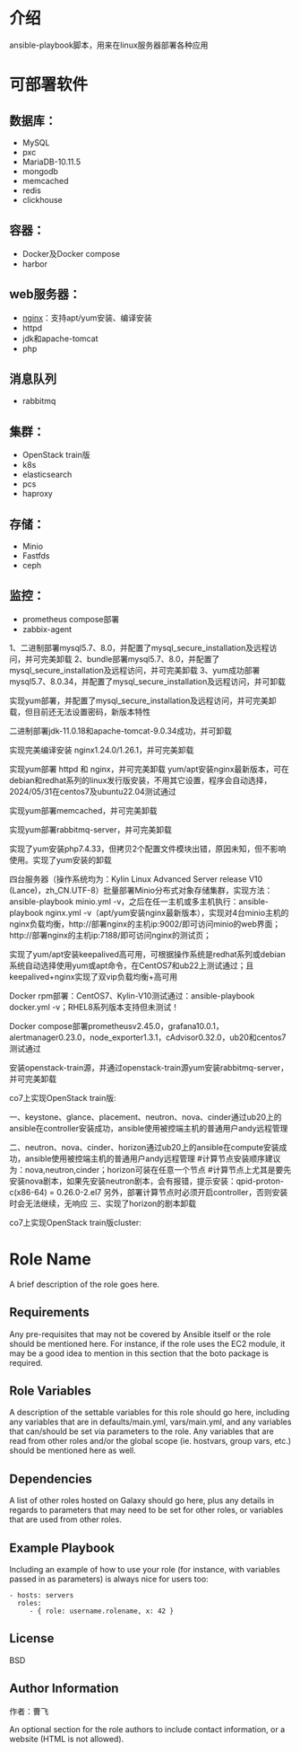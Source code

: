 # 介绍
ansible-playbook脚本，用来在linux服务器部署各种应用
# 可部署软件
## 数据库：
- MySQL
- pxc
- MariaDB-10.11.5
- mongodb
- memcached
- redis
- clickhouse
## 容器：
- Docker及Docker compose
- harbor
## web服务器：
- [nginx](https://github.com/cfzxcn/ansible/wiki/%E5%88%A9%E7%94%A8ansible%E2%80%90playbook%E5%9C%A8linux%E6%9C%8D%E5%8A%A1%E5%99%A8%E4%B8%8A%E6%89%B9%E9%87%8F%E9%83%A8%E7%BD%B2Nginx%E6%95%99%E7%A8%8B)：支持apt/yum安装、编译安装
- httpd
- jdk和apache-tomcat
- php
## 消息队列
- rabbitmq
## 集群：
- OpenStack train版
- k8s
- elasticsearch
- pcs
- haproxy
## 存储：
- Minio
- Fastfds
- ceph
## 监控：
- prometheus compose部署
- zabbix-agent

1、二进制部署mysql5.7、8.0，并配置了mysql_secure_installation及远程访问，并可完美卸载
2、bundle部署mysql5.7、8.0，并配置了mysql_secure_installation及远程访问，并可完美卸载
3、yum成功部署mysql5.7、8.0.34，并配置了mysql_secure_installation及远程访问，并可卸载

实现yum部署，并配置了mysql_secure_installation及远程访问，并可完美卸载，但目前还无法设置密码，新版本特性

二进制部署jdk-11.0.18和apache-tomcat-9.0.34成功，并可卸载

实现完美编译安装 nginx1.24.0/1.26.1，并可完美卸载

实现yum部署 httpd 和 nginx，并可完美卸载
    yum/apt安装nginx最新版本，可在debian和redhat系列的linux发行版安装，不用其它设置，程序会自动选择，2024/05/31在centos7及ubuntu22.04测试通过

实现yum部署memcached，并可完美卸载

实现yum部署rabbitmq-server，并可完美卸载

实现了yum安装php7.4.33，但拷贝2个配置文件模块出错，原因未知，但不影响使用。实现了yum安装的卸载

四台服务器（操作系统均为：Kylin Linux Advanced Server release V10 (Lance)，zh_CN.UTF-8）批量部署Minio分布式对象存储集群，实现方法：ansible-playbook minio.yml -v，之后在任一主机或多主机执行：ansible-playbook nginx.yml -v（apt/yum安装nginx最新版本），实现对4台minio主机的nginx负载均衡，http://部署nginx的主机ip:9002/即可访问minio的web界面；http://部署nginx的主机ip:7188/即可访问nginx的测试页；

实现了yum/apt安装keepalived高可用，可根据操作系统是redhat系列或debian系统自动选择使用yum或apt命令，在CentOS7和ub22上测试通过；且keepalived+nginx实现了双vip负载均衡+高可用

Docker rpm部署：CentOS7、Kylin-V10测试通过：ansible-playbook docker.yml -v；RHEL8系列版本支持但未测试！

Docker compose部署prometheusv2.45.0，grafana10.0.1，alertmanager0.23.0，node_exporter1.3.1，cAdvisor0.32.0，ub20和centos7测试通过

安装openstack-train源，并通过openstack-train源yum安装rabbitmq-server，并可完美卸载

co7上实现OpenStack train版:

一、keystone、glance、placement、neutron、nova、cinder通过ub20上的ansible在controller安装成功，ansible使用被控端主机的普通用户andy远程管理

二、neutron、nova、cinder、horizon通过ub20上的ansible在compute安装成功，ansible使用被控端主机的普通用户andy远程管理
#计算节点安装顺序建议为：nova,neutron,cinder；horizon可装在任意一个节点
#计算节点上尤其是要先安装nova剧本，如果先安装neutron剧本，会有报错，提示安装：qpid-proton-c(x86-64) = 0.26.0-2.el7
另外，部署计算节点时必须开启controller，否则安装时会无法继续，无响应
三、实现了horizon的剧本卸载


co7上实现OpenStack train版cluster:

Role Name
=========

A brief description of the role goes here.

Requirements
------------

Any pre-requisites that may not be covered by Ansible itself or the role should be mentioned here. For instance, if the role uses the EC2 module, it may be a good idea to mention in this section that the boto package is required.

Role Variables
--------------

A description of the settable variables for this role should go here, including any variables that are in defaults/main.yml, vars/main.yml, and any variables that can/should be set via parameters to the role. Any variables that are read from other roles and/or the global scope (ie. hostvars, group vars, etc.) should be mentioned here as well.

Dependencies
------------

A list of other roles hosted on Galaxy should go here, plus any details in regards to parameters that may need to be set for other roles, or variables that are used from other roles.

Example Playbook
----------------

Including an example of how to use your role (for instance, with variables passed in as parameters) is always nice for users too:

    - hosts: servers
      roles:
         - { role: username.rolename, x: 42 }

License
-------

BSD

Author Information
------------------
作者：曹飞

An optional section for the role authors to include contact information, or a website (HTML is not allowed).
